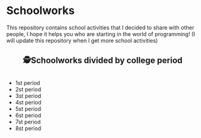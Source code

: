 # Schoolworks

This repository contains school activities that I decided to share with other people, I hope it helps you who are starting in the world of programming!  (I will update this repository when I get more school activities)

<div align="center">
  <h2>🕵Schoolworks divided by college period<h2>
</div>

<ul>
  <li>1st period</li>
  <li>2st period</li>
  <li>3st period</li>
  <li>4st period</li>
  <li>5st period</li>
  <li>6st period</li>
  <li>7st period</li>
  <li>8st period</li>
</ul>
